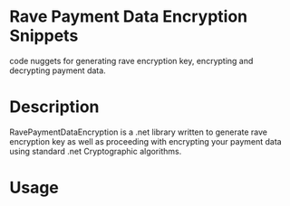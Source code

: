 # Rave Payment Data Encryption Snippets
code nuggets for generating rave encryption key, encrypting and decrypting payment data.

# Description
RavePaymentDataEncryption is a .net library written to generate rave encryption key as well as proceeding with encrypting your payment data
using standard .net Cryptographic algorithms.

# Usage
